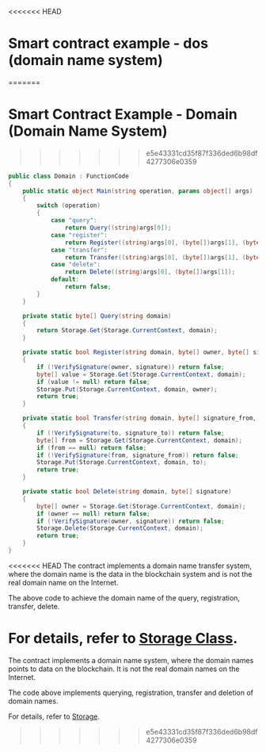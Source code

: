 <<<<<<< HEAD
# Smart contract example - dos (domain name system)
=======
# Smart Contract Example - Domain (Domain Name System)
>>>>>>> e5e43331cd35f87f336ded6b98df4277306e0359

```c#
public class Domain : FunctionCode
{
    public static object Main(string operation, params object[] args)
    {
        switch (operation)
        {
            case "query":
                return Query((string)args[0]);
            case "register":
                return Register((string)args[0], (byte[])args[1], (byte[])args[2]);
            case "transfer":
                return Transfer((string)args[0], (byte[])args[1], (byte[])args[2], (byte[])args[2]);
            case "delete":
                return Delete((string)args[0], (byte[])args[1]);
            default:
                return false;
        }
    }

    private static byte[] Query(string domain)
    {
        return Storage.Get(Storage.CurrentContext, domain);
    }

    private static bool Register(string domain, byte[] owner, byte[] signature)
    {
        if (!VerifySignature(owner, signature)) return false;
        byte[] value = Storage.Get(Storage.CurrentContext, domain);
        if (value != null) return false;
        Storage.Put(Storage.CurrentContext, domain, owner);
        return true;
    }

    private static bool Transfer(string domain, byte[] signature_from, byte[] to, byte[] signature_to)
    {
        if (!VerifySignature(to, signature_to)) return false;
        byte[] from = Storage.Get(Storage.CurrentContext, domain);
        if (from == null) return false;
        if (!VerifySignature(from, signature_from)) return false;
        Storage.Put(Storage.CurrentContext, domain, to);
        return true;
    }

    private static bool Delete(string domain, byte[] signature)
    {
        byte[] owner = Storage.Get(Storage.CurrentContext, domain);
        if (owner == null) return false;
        if (!VerifySignature(owner, signature)) return false;
        Storage.Delete(Storage.CurrentContext, domain);
        return true;
    }
}
```

<<<<<<< HEAD
The contract implements a domain name transfer system, where the domain name is the data in the blockchain system and is not the real domain name on the Internet.

The above code to achieve the domain name of the query, registration, transfer, delete.

For details, refer to [Storage Class](../fw/dotnet/AntShares/Storage.md).
=======
The contract implements a domain name system, where the domain names points to data on the blockchain. It is not the real domain names on the Internet.

The code above implements querying, registration, transfer and deletion of domain names.

For details, refer to [Storage](../fw/dotnet/neo/Storage.md).
>>>>>>> e5e43331cd35f87f336ded6b98df4277306e0359
